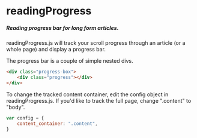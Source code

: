 # readingProgress
##### Reading progress bar for long form articles.

readingProgress.js will track your scroll progress through an article (or a whole page) and display a progress bar.

The progress bar is a couple of simple nested divs.
```html
<div class="progress-box">
    <div class="progress"></div>
</div>
```
To change the tracked content container, edit the config object in readingProgress.js. If you'd like to track the full page, change ".content" to "body".
```javascript
var config = {
    content_container: ".content",
}
```
